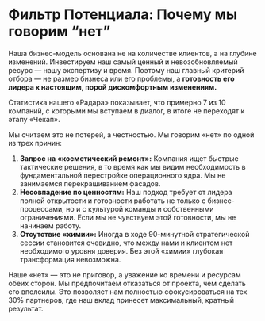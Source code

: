 # Фильтр Потенциала: Почему мы говорим “нет”

Наша бизнес-модель основана не на количестве клиентов, а на глубине изменений. Инвестируем наш самый ценный и невозобновляемый ресурс — нашу экспертизу и время. Поэтому наш главный критерий отбора — не размер бизнеса или его проблемы, а **готовность его лидера к настоящим, порой дискомфортным изменениям.**

Статистика нашего «Радара» показывает, что примерно 7 из 10 компаний, с которыми мы вступаем в диалог, в итоге не переходят к этапу «Чекап».

Мы считаем это не потерей, а честностью. Мы говорим «нет» по одной из трех причин:

1. **Запрос на «косметический ремонт»:** Компания ищет быстрые тактические решения, в то время как мы видим необходимость в фундаментальной перестройке операционного ядра. Мы не занимаемся перекрашиванием фасадов.
2. **Несовпадение по ценностям:** Наш подход требует от лидера полной открытости и готовности работать не только с бизнес-процессами, но и с культурой команды и собственными ограничениями. Если мы не чувствуем этой готовности, мы не начинаем работу.
3. **Отсутствие «химии»:** Иногда в ходе 90-минутной стратегической сессии становится очевидно, что между нами и клиентом нет необходимого уровня доверия. Без этой «химии» глубокая трансформация невозможна.

Наше «нет» — это не приговор, а уважение ко времени и ресурсам обеих сторон. Мы предпочитаем отказаться от проекта, чем сделать его вполсилы. Это позволяет нам полностью сфокусироваться на тех 30% партнеров, где наш вклад принесет максимальный, кратный результат.
